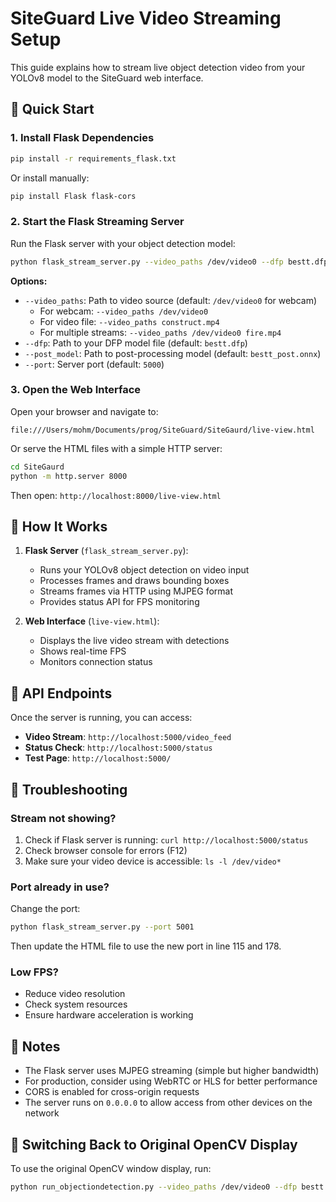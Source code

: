 # SiteGuard Live Video Streaming Setup

This guide explains how to stream live object detection video from your YOLOv8 model to the SiteGuard web interface.

## 🚀 Quick Start

### 1. Install Flask Dependencies

```bash
pip install -r requirements_flask.txt
```

Or install manually:
```bash
pip install Flask flask-cors
```

### 2. Start the Flask Streaming Server

Run the Flask server with your object detection model:

```bash
python flask_stream_server.py --video_paths /dev/video0 --dfp bestt.dfp --post_model bestt_post.onnx
```

**Options:**
- `--video_paths`: Path to video source (default: `/dev/video0` for webcam)
  - For webcam: `--video_paths /dev/video0`
  - For video file: `--video_paths construct.mp4`
  - For multiple streams: `--video_paths /dev/video0 fire.mp4`
- `--dfp`: Path to your DFP model file (default: `bestt.dfp`)
- `--post_model`: Path to post-processing model (default: `bestt_post.onnx`)
- `--port`: Server port (default: `5000`)

### 3. Open the Web Interface

Open your browser and navigate to:
```
file:///Users/mohm/Documents/prog/SiteGuard/SiteGaurd/live-view.html
```

Or serve the HTML files with a simple HTTP server:
```bash
cd SiteGaurd
python -m http.server 8000
```

Then open: `http://localhost:8000/live-view.html`

## 📡 How It Works

1. **Flask Server** (`flask_stream_server.py`):
   - Runs your YOLOv8 object detection on video input
   - Processes frames and draws bounding boxes
   - Streams frames via HTTP using MJPEG format
   - Provides status API for FPS monitoring

2. **Web Interface** (`live-view.html`):
   - Displays the live video stream with detections
   - Shows real-time FPS
   - Monitors connection status

## 🔧 API Endpoints

Once the server is running, you can access:

- **Video Stream**: `http://localhost:5000/video_feed`
- **Status Check**: `http://localhost:5000/status`
- **Test Page**: `http://localhost:5000/`

## 🐛 Troubleshooting

### Stream not showing?
1. Check if Flask server is running: `curl http://localhost:5000/status`
2. Check browser console for errors (F12)
3. Make sure your video device is accessible: `ls -l /dev/video*`

### Port already in use?
Change the port:
```bash
python flask_stream_server.py --port 5001
```

Then update the HTML file to use the new port in line 115 and 178.

### Low FPS?
- Reduce video resolution
- Check system resources
- Ensure hardware acceleration is working

## 📝 Notes

- The Flask server uses MJPEG streaming (simple but higher bandwidth)
- For production, consider using WebRTC or HLS for better performance
- CORS is enabled for cross-origin requests
- The server runs on `0.0.0.0` to allow access from other devices on the network

## 🔄 Switching Back to Original OpenCV Display

To use the original OpenCV window display, run:
```bash
python run_objectiondetection.py --video_paths /dev/video0 --dfp bestt.dfp --post_model bestt_post.onnx
```

